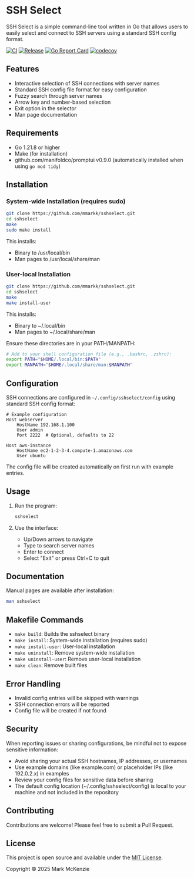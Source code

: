# SSH Select

SSH Select is a simple command-line tool written in Go that allows users to easily select and connect to SSH servers using a standard SSH config format.

[![CI](https://github.com/mmarkk/sshselect/actions/workflows/ci.yml/badge.svg)](https://github.com/mmarkk/sshselect/actions/workflows/ci.yml)
[![Release](https://github.com/mmarkk/sshselect/actions/workflows/release.yml/badge.svg)](https://github.com/mmarkk/sshselect/actions/workflows/release.yml)
[![Go Report Card](https://goreportcard.com/badge/github.com/mmarkk/sshselect)](https://goreportcard.com/report/github.com/mmarkk/sshselect)
[![codecov](https://codecov.io/gh/mmarkk/sshselect/branch/main/graph/badge.svg)](https://codecov.io/gh/mmarkk/sshselect)

## Features

- Interactive selection of SSH connections with server names
- Standard SSH config file format for easy configuration
- Fuzzy search through server names
- Arrow key and number-based selection
- Exit option in the selector
- Man page documentation

## Requirements

- Go 1.21.8 or higher
- Make (for installation)
- github.com/manifoldco/promptui v0.9.0 (automatically installed when using `go mod tidy`)

## Installation

### System-wide Installation (requires sudo)

```bash
git clone https://github.com/mmarkk/sshselect.git
cd sshselect
make
sudo make install
```

This installs:
- Binary to /usr/local/bin
- Man pages to /usr/local/share/man

### User-local Installation

```bash
git clone https://github.com/mmarkk/sshselect.git
cd sshselect
make
make install-user
```

This installs:
- Binary to ~/.local/bin
- Man pages to ~/.local/share/man

Ensure these directories are in your PATH/MANPATH:
```bash
# Add to your shell configuration file (e.g., .bashrc, .zshrc):
export PATH="$HOME/.local/bin:$PATH"
export MANPATH="$HOME/.local/share/man:$MANPATH"
```

## Configuration

SSH connections are configured in `~/.config/sshselect/config` using standard SSH config format:

```text
# Example configuration
Host webserver
    HostName 192.168.1.100
    User admin
    Port 2222  # Optional, defaults to 22

Host aws-instance
    HostName ec2-1-2-3-4.compute-1.amazonaws.com
    User ubuntu
```

The config file will be created automatically on first run with example entries.

## Usage

1. Run the program:
    ```bash
    sshselect
    ```

2. Use the interface:
    - Up/Down arrows to navigate
    - Type to search server names
    - Enter to connect
    - Select "Exit" or press Ctrl+C to quit

## Documentation

Manual pages are available after installation:
```bash
man sshselect
```

## Makefile Commands

- `make build`: Builds the sshselect binary
- `make install`: System-wide installation (requires sudo)
- `make install-user`: User-local installation
- `make uninstall`: Remove system-wide installation
- `make uninstall-user`: Remove user-local installation
- `make clean`: Remove built files

## Error Handling

- Invalid config entries will be skipped with warnings
- SSH connection errors will be reported
- Config file will be created if not found

## Security

When reporting issues or sharing configurations, be mindful not to expose sensitive information:
- Avoid sharing your actual SSH hostnames, IP addresses, or usernames
- Use example domains (like example.com) or placeholder IPs (like 192.0.2.x) in examples
- Review your config files for sensitive data before sharing
- The default config location (~/.config/sshselect/config) is local to your machine and not included in the repository

## Contributing

Contributions are welcome! Please feel free to submit a Pull Request.

## License

This project is open source and available under the [MIT License](LICENSE).

Copyright © 2025 Mark McKenzie
